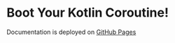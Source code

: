 # Boot Your Kotlin Coroutine!

Documentation is deployed on [GitHub Pages](https://daggerok.github.io/boot-your-coroutines/)
